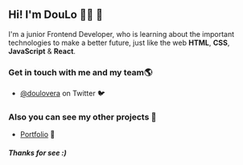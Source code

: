 ## Hi! I'm DouLo 🧑‍💻 👀
I'm a junior Frontend Developer, who is learning about the important technologies to make a better future, just like the web **HTML**, **CSS**, **JavaScript** & **React**. 

### Get in touch with me and my team🌎
- [@doulovera](https://twitter.com/doulovera) on Twitter 🐦

### Also you can see my other projects 🤖
- [Portfolio](https://doulovera.me/) 🎱

##### Thanks for see :)
